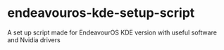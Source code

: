 # endeavouros-kde-setup-script
A set up script made for EndeavourOS KDE version with useful software and Nvidia drivers
